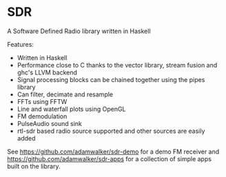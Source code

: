 # SDR

A Software Defined Radio library written in Haskell

Features:
* Written in Haskell
* Performance close to C thanks to the vector library, stream fusion and ghc's LLVM backend
* Signal processing blocks can be chained together using the pipes library
* Can filter, decimate and resample
* FFTs using FFTW
* Line and waterfall plots using OpenGL
* FM demodulation
* PulseAudio sound sink
* rtl-sdr based radio source supported and other sources are easily added

See https://github.com/adamwalker/sdr-demo for a demo FM receiver and https://github.com/adamwalker/sdr-apps for a collection of simple apps built on the library.
